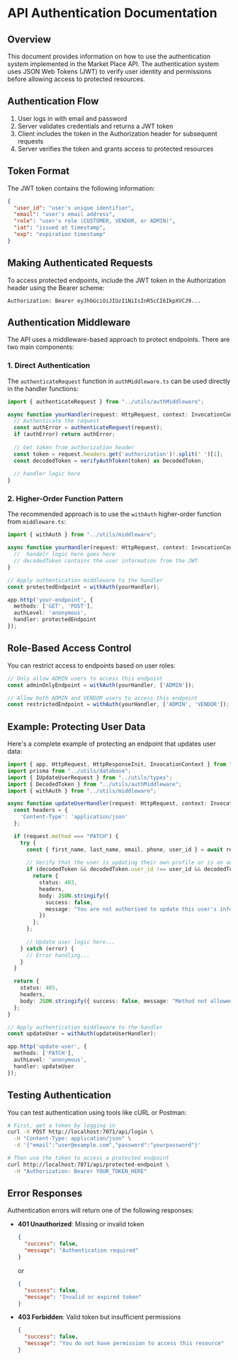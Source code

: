 # API Authentication Documentation

## Overview

This document provides information on how to use the authentication system implemented in the Market Place API. The authentication system uses JSON Web Tokens (JWT) to verify user identity and permissions before allowing access to protected resources.

## Authentication Flow

1. User logs in with email and password
2. Server validates credentials and returns a JWT token
3. Client includes the token in the Authorization header for subsequent requests
4. Server verifies the token and grants access to protected resources

## Token Format

The JWT token contains the following information:

```json
{
  "user_id": "user's unique identifier",
  "email": "user's email address",
  "role": "user's role (CUSTOMER, VENDOR, or ADMIN)",
  "iat": "issued at timestamp",
  "exp": "expiration timestamp"
}
```

## Making Authenticated Requests

To access protected endpoints, include the JWT token in the Authorization header using the Bearer scheme:

```
Authorization: Bearer eyJhbGciOiJIUzI1NiIsInR5cCI6IkpXVCJ9...
```

## Authentication Middleware

The API uses a middleware-based approach to protect endpoints. There are two main components:

### 1. Direct Authentication

The `authenticateRequest` function in `authMiddleware.ts` can be used directly in the handler functions:

```typescript
import { authenticateRequest } from "../utils/authMiddleware";

async function yourHandler(request: HttpRequest, context: InvocationContext): Promise<HttpResponseInit> {
  // Authenticate the request
  const authError = authenticateRequest(request);
  if (authError) return authError;
  
  // Get token from authorization header
  const token = request.headers.get('authorization')!.split(' ')[1];
  const decodedToken = verifyAuthToken(token) as DecodedToken;
  
  // handler logic here
}
```

### 2. Higher-Order Function Pattern

The recommended approach is to use the `withAuth` higher-order function from `middleware.ts`:

```typescript
import { withAuth } from "../utils/middleware";

async function yourHandler(request: HttpRequest, context: InvocationContext, decodedToken?: DecodedToken): Promise<HttpResponseInit> {
  //  handelr logic here goes here
  // decodedToken contains the user information from the JWT
}

// Apply authentication middleware to the handler
const protectedEndpoint = withAuth(yourHandler);

app.http('your-endpoint', {
  methods: ['GET', 'POST'],
  authLevel: 'anonymous',
  handler: protectedEndpoint
});
```

## Role-Based Access Control

You can restrict access to endpoints based on user roles:

```typescript
// Only allow ADMIN users to access this endpoint
const adminOnlyEndpoint = withAuth(yourHandler, ['ADMIN']);

// Allow both ADMIN and VENDOR users to access this endpoint
const restrictedEndpoint = withAuth(yourHandler, ['ADMIN', 'VENDOR']);
```

## Example: Protecting User Data

Here's a complete example of protecting an endpoint that updates user data:

```typescript
import { app, HttpRequest, HttpResponseInit, InvocationContext } from "@azure/functions";
import prisma from "../utils/database";
import { IUpdateUserRequest } from "../utils/types";
import { DecodedToken } from "../utils/authMiddleware";
import { withAuth } from "../utils/middleware";

async function updateUserHandler(request: HttpRequest, context: InvocationContext, decodedToken?: DecodedToken): Promise<HttpResponseInit> {
  const headers = {
    'Content-Type': 'application/json'
  };

  if (request.method === "PATCH") {
    try {
      const { first_name, last_name, email, phone, user_id } = await request.json() as IUpdateUserRequest;
      
      // Verify that the user is updating their own profile or is an admin
      if (decodedToken && decodedToken.user_id !== user_id && decodedToken.role !== 'ADMIN') {
        return {
          status: 403,
          headers,
          body: JSON.stringify({
            success: false,
            message: "You are not authorised to update this user's information"
          })
        };
      };
      
      // Update user logic here...
    } catch (error) {
      // Error handling...
    }
  }

  return {
    status: 405,
    headers,
    body: JSON.stringify({ success: false, message: "Method not allowed" })
  };
}

// Apply authentication middleware to the handler
const updateUser = withAuth(updateUserHandler);

app.http('update-user', {
  methods: ['PATCH'],
  authLevel: 'anonymous',
  handler: updateUser
});
```

## Testing Authentication

You can test authentication using tools like cURL or Postman:

```bash
# First, get a token by logging in
curl -X POST http://localhost:7071/api/login \
  -H "Content-Type: application/json" \
  -d '{"email":"user@example.com","password":"yourpassword"}'

# Then use the token to access a protected endpoint
curl http://localhost:7071/api/protected-endpoint \
  -H "Authorization: Bearer YOUR_TOKEN_HERE"
```

## Error Responses

Authentication errors will return one of the following responses:

- **401 Unauthorized**: Missing or invalid token
  ```json
  {
    "success": false,
    "message": "Authentication required"
  }
  ```
  or
  ```json
  {
    "success": false,
    "message": "Invalid or expired token"
  }
  ```

- **403 Forbidden**: Valid token but insufficient permissions
  ```json
  {
    "success": false,
    "message": "You do not have permission to access this resource"
  }
  ```
